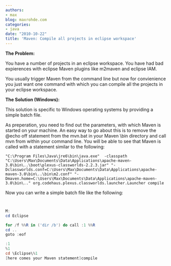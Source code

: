 ```yaml
---
authors:
- max
blog: maxrohde.com
categories:
- java
date: "2010-10-22"
title: 'Maven: Compile all projects in eclipse workspace'
---
```


**The Problem:**

You have a number of projects in an eclipse workspace. You have had bad expierences with eclipse Maven plugins like m2maven and eclipse IAM.

You usually trigger Maven from the command line but now for convienience you just want one command with which you can compile all the projects in your eclipse workspace.

**The Solution (Windows):**

This solution is specific to Windows operating systems by providing a simple batch file.

As preperation, you need to find out the parameters, with which Maven is started on your machine. An easy way to go about this is to remove the @echo off statement from the mvn.bat in your Maven \\bin directory and call mvn from within your command line. You will be able to see that Maven is called with a statement similar to the following:

```
"C:\Program Files\Java\jre6\bin\java.exe"  -classpath "C:\Users\Max\Documents\Data\Applications\apache-maven-3.0\bin\..\boot\plexus-classworlds-2.2.3.jar" "-Dclassworlds.conf=C:\Users\Max\Documents\Data\Applications\apache-maven-3.0\bin\..\bin\m2.conf" "-Dmaven.home=C:\Users\Max\Documents\Data\Applications\apache-maven-3.0\bin\.." org.codehaus.plexus.classworlds.launcher.Launcher compile
```

Now you can write a simple batch file like the following:

```powershell


M:
cd Eclipse

for /f %%R in ('dir /b') do call :1 %%R
cd ..
goto :eof

:1
%1
cd \Eclipse\%1
[here comes your Maven statement]compile
```